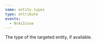 ```yaml
---
name: entity.types
type: attribute
events:
  - NrAiIssue
---
```


The type of the targeted entity, if available.